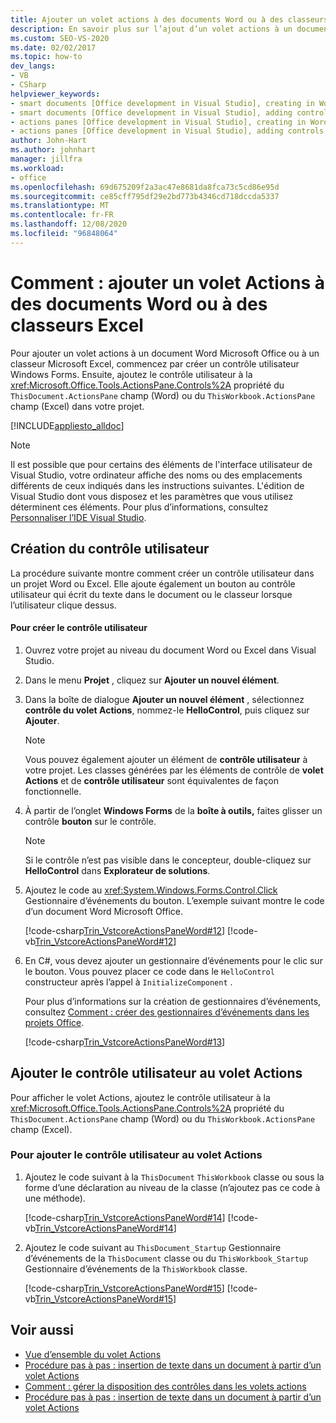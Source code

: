 ```yaml
---
title: Ajouter un volet actions à des documents Word ou à des classeurs Excel
description: En savoir plus sur l’ajout d’un volet actions à un document Word Microsoft Office ou un classeur Microsoft Excel, vous devez d’abord créer un contrôle utilisateur Windows Forms.
ms.custom: SEO-VS-2020
ms.date: 02/02/2017
ms.topic: how-to
dev_langs:
- VB
- CSharp
helpviewer_keywords:
- smart documents [Office development in Visual Studio], creating in Word
- smart documents [Office development in Visual Studio], adding controls
- actions panes [Office development in Visual Studio], creating in Word
- actions panes [Office development in Visual Studio], adding controls
author: John-Hart
ms.author: johnhart
manager: jillfra
ms.workload:
- office
ms.openlocfilehash: 69d675209f2a3ac47e8681da8fca73c5cd86e95d
ms.sourcegitcommit: ce85cff795df29e2bd773b4346cd718dccda5337
ms.translationtype: MT
ms.contentlocale: fr-FR
ms.lasthandoff: 12/08/2020
ms.locfileid: "96848064"
---
```

# <a name="how-to-add-an-actions-pane-to-word-documents-or-excel-workbooks"></a>Comment : ajouter un volet Actions à des documents Word ou à des classeurs Excel
  Pour ajouter un volet actions à un document Word Microsoft Office ou à un classeur Microsoft Excel, commencez par créer un contrôle utilisateur Windows Forms. Ensuite, ajoutez le contrôle utilisateur à la <xref:Microsoft.Office.Tools.ActionsPane.Controls%2A> propriété du `ThisDocument.ActionsPane` champ (Word) ou du `ThisWorkbook.ActionsPane` champ (Excel) dans votre projet.

 [!INCLUDE[appliesto_alldoc](../vsto/includes/appliesto-alldoc-md.md)]

> [!NOTE]
> Il est possible que pour certains des éléments de l'interface utilisateur de Visual Studio, votre ordinateur affiche des noms ou des emplacements différents de ceux indiqués dans les instructions suivantes. L'édition de Visual Studio dont vous disposez et les paramètres que vous utilisez déterminent ces éléments. Pour plus d’informations, consultez [Personnaliser l’IDE Visual Studio](../ide/personalizing-the-visual-studio-ide.md).

## <a name="creating-the-user-control"></a>Création du contrôle utilisateur
 La procédure suivante montre comment créer un contrôle utilisateur dans un projet Word ou Excel. Elle ajoute également un bouton au contrôle utilisateur qui écrit du texte dans le document ou le classeur lorsque l’utilisateur clique dessus.

#### <a name="to-create-the-user-control"></a>Pour créer le contrôle utilisateur

1. Ouvrez votre projet au niveau du document Word ou Excel dans Visual Studio.

2. Dans le menu **Projet** , cliquez sur **Ajouter un nouvel élément**.

3. Dans la boîte de dialogue **Ajouter un nouvel élément** , sélectionnez **contrôle du volet Actions**, nommez-le **HelloControl**, puis cliquez sur **Ajouter**.

    > [!NOTE]
    > Vous pouvez également ajouter un élément de **contrôle utilisateur** à votre projet. Les classes générées par les éléments de contrôle de **volet Actions** et de **contrôle utilisateur** sont équivalentes de façon fonctionnelle.

4. À partir de l’onglet **Windows Forms** de la **boîte à outils,** faites glisser un contrôle **bouton** sur le contrôle.

    > [!NOTE]
    > Si le contrôle n’est pas visible dans le concepteur, double-cliquez sur **HelloControl** dans **Explorateur de solutions**.

5. Ajoutez le code au <xref:System.Windows.Forms.Control.Click> Gestionnaire d’événements du bouton. L’exemple suivant montre le code d’un document Word Microsoft Office.

     [!code-csharp[Trin_VstcoreActionsPaneWord#12](../vsto/codesnippet/CSharp/Trin_VstcoreActionsPaneWordCS/HelloControl.cs#12)]
     [!code-vb[Trin_VstcoreActionsPaneWord#12](../vsto/codesnippet/VisualBasic/Trin_VstcoreActionsPaneWordVB/HelloControl.vb#12)]

6. En C#, vous devez ajouter un gestionnaire d’événements pour le clic sur le bouton. Vous pouvez placer ce code dans le `HelloControl` constructeur après l’appel à `InitializeComponent` .

     Pour plus d’informations sur la création de gestionnaires d’événements, consultez [Comment : créer des gestionnaires d’événements dans les projets Office](../vsto/how-to-create-event-handlers-in-office-projects.md).

     [!code-csharp[Trin_VstcoreActionsPaneWord#13](../vsto/codesnippet/CSharp/Trin_VstcoreActionsPaneWordCS/HelloControl.cs#13)]

## <a name="add-the-user-control-to-the-actions-pane"></a>Ajouter le contrôle utilisateur au volet Actions
 Pour afficher le volet Actions, ajoutez le contrôle utilisateur à la <xref:Microsoft.Office.Tools.ActionsPane.Controls%2A> propriété du `ThisDocument.ActionsPane` champ (Word) ou du `ThisWorkbook.ActionsPane` champ (Excel).

### <a name="to-add-the-user-control-to-the-actions-pane"></a>Pour ajouter le contrôle utilisateur au volet Actions

1. Ajoutez le code suivant à la `ThisDocument` `ThisWorkbook` classe ou sous la forme d’une déclaration au niveau de la classe (n’ajoutez pas ce code à une méthode).

     [!code-csharp[Trin_VstcoreActionsPaneWord#14](../vsto/codesnippet/CSharp/Trin_VstcoreActionsPaneWordCS/ThisDocument.cs#14)]
     [!code-vb[Trin_VstcoreActionsPaneWord#14](../vsto/codesnippet/VisualBasic/Trin_VstcoreActionsPaneWordVB/ThisDocument.vb#14)]

2. Ajoutez le code suivant au `ThisDocument_Startup` Gestionnaire d’événements de la `ThisDocument` classe ou du `ThisWorkbook_Startup` Gestionnaire d’événements de la `ThisWorkbook` classe.

     [!code-csharp[Trin_VstcoreActionsPaneWord#15](../vsto/codesnippet/CSharp/Trin_VstcoreActionsPaneWordCS/ThisDocument.cs#15)]
     [!code-vb[Trin_VstcoreActionsPaneWord#15](../vsto/codesnippet/VisualBasic/Trin_VstcoreActionsPaneWordVB/ThisDocument.vb#15)]

## <a name="see-also"></a>Voir aussi
- [Vue d’ensemble du volet Actions](../vsto/actions-pane-overview.md)
- [Procédure pas à pas : insertion de texte dans un document à partir d’un volet Actions](../vsto/walkthrough-inserting-text-into-a-document-from-an-actions-pane.md)
- [Comment : gérer la disposition des contrôles dans les volets actions](../vsto/how-to-manage-control-layout-on-actions-panes.md)
- [Procédure pas à pas : insertion de texte dans un document à partir d’un volet Actions](../vsto/walkthrough-inserting-text-into-a-document-from-an-actions-pane.md)
